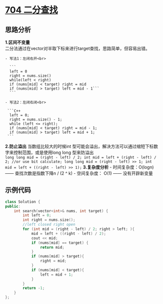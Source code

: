 # [704 二分查找](https://leetcode.cn/problems/binary-search/submissions/)
## 思路分析
  **1.区间不变量**<br>
    二分法通过在vector对半取下标来进行target查找，思路简单，但容易出错。
    
    - 写法1：左闭右开<br>
    
      ```
      left = 0
      right = nums.size()
      while(left < right)
      if (nums[mid] < target) right = mid
      if (nums[mid] > target) left = mid - 1```
      ```
    
    - 写法2：左闭右闭<br>
    
     ```C++
      left = 0;
      right = nums.size() - 1;
      while (left <= right);
      if (nums[mid] < target) right = mid - 1;
      if (nums[mid] > target) left = mid + 1;
     ```
  **2.防止溢出**
    当数组比较大的时候int 型可能会溢出，解决方法可以通过缩短下标数字来控制范围，或是使用long long 型来防溢出<br>
    ```
    long long mid = (right - left) / 2;
    int mid = left + (right - left) / 2;
    //or use bit calculate;
    long long mid = (right - left) >> 1;
    int mid = left + ((right - left) >> 1);
    ```
  **3.复杂度分析**
    - 时间复杂度：O(logn) —— 查找次数是指数下降n / (2 ^ k)
    - 空间复杂度： O(1)  —— 没有开辟新变量
    
## 示例代码
```C++
class Solution {
public:
    int search(vector<int>& nums, int target) {
        int left = 0;
        int right = nums.size();
        //left closed right open
        for (int mid = (right - left) / 2; right > left; ){
            mid = left + ((right - left) / 2);
            cout << mid;
            if (nums[mid] == target) {
                return mid;
            }
            if (nums[mid] > target){
                right = mid;
            }
            if (nums[mid] < target){
                left = mid + 1;
            }
        }
        return -1;
    }
};
```
